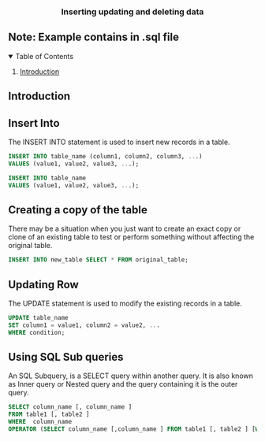 <div align="center">
  <h3 align="center">Inserting updating and deleting data</h3>
</div>

## Note: Example contains in .sql file

<details open>
  <summary>Table of Contents</summary>
  <ol>
    <li>
      <a href="#introduction">Introduction</a>
    </li>
  </ol>
</details>

## Introduction

## Insert Into
The INSERT INTO statement is used to insert new records in a table.

```sql
INSERT INTO table_name (column1, column2, column3, ...)
VALUES (value1, value2, value3, ...);
```

```sql
INSERT INTO table_name
VALUES (value1, value2, value3, ...);
```
## Creating a copy of the table
There may be a situation when you just want to create an exact copy or clone of an existing table to test or perform something without affecting the original table.

```sql
INSERT INTO new_table SELECT * FROM original_table;
```
## Updating Row
The UPDATE statement is used to modify the existing records in a table.

```sql
UPDATE table_name
SET column1 = value1, column2 = value2, ...
WHERE condition;
```
## Using SQL Sub queries
An SQL Subquery, is a SELECT query within another query. It is also known as Inner query or Nested query and the query containing it is the outer query.

```sql
SELECT column_name [, column_name ] 
FROM table1 [, table2 ] 
WHERE  column_name 
OPERATOR (SELECT column_name [,column_name ] FROM table1 [, table2 ] [WHERE]);
```



